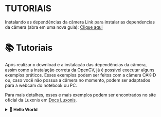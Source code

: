 # TUTORIAIS

Instalando as dependências da câmera
   Link para instalar as dependencias da câmera (abra em uma nova guia): <a href="https://docs.luxonis.com/software/depthai/manual-install/#Manual%20DepthAI%20installation-Installing%20dependencies">Clique aqui</a>
 


<!-- Próximo tópico -->


# 📚 Tutoriais

Após realizar o download e a instalação das dependências da câmera, assim como a instalação correta da OpenCV, já é possível executar alguns exemplos práticos. Esses exemplos podem ser feitos com a câmera OAK-D ou, caso você não possua a câmera no momento, podem ser adaptados para a webcam do notebook ou PC.
  
Para mais detalhes, esses e mais exemplos podem ser encontrados no site oficial da Luxonis em <a href="https://docs.luxonis.com/">Docs Luxonis</a>.

<details>
<summary><strong>👋 Hello World</strong></summary>

Esse exemplo foi retirado do site da Luxonis e pode ser executado tanto na câmera OAK-D quanto na câmera do seu notebook/PC.

⚠️ Atenção: antes de rodar o código, certifique-se de selecionar o interpretador Python correto — aquele em que você instalou o OpenCV, o DepthAI e as demais dependências. Recomenda-se que essas bibliotecas sejam instaladas e configuradas dentro de um ambiente virtual (venv) para garantir isolamento e evitar conflitos com outros projetos.
    
Vamos mergulhar nos conceitos básicos usando um exemplo. Vamos criar uma aplicação simples que executa uma rede neural de detecção de objetos e transmite vídeo em cores com        as detecções da rede neural visualizadas. Usaremos a API Python do DepthAI para criar a aplicação.

O primeiro nó que adicionaremos é o **ColorCamera**. Esse nó selecionará automaticamente a câmera central (que, na maioria dos dispositivos, é a câmera de cor) e fornecerá o fluxo de vídeo para o próximo nó no pipeline.
Usaremos a saída **preview**, redimensionada para 300x300, de forma a se ajustar ao tamanho de entrada do **mobilenet-ssd** (que definiremos mais adiante).
    
### Câmera

```
# Primeiro, importamos todos os módulos necessários
from pathlib import Path

import blobconverter
import cv2
import depthai
import numpy as np


pipeline = depthai.Pipeline()

# Primeiro, queremos a câmera de cor como saída
cam_rgb = pipeline.createColorCamera()
cam_rgb.setPreviewSize(300, 300)  # 300x300 será o tamanho do frame de pré-visualização, disponível como saída 'preview' do nó
cam_rgb.setInterleaved(False)

detection_nn = pipeline.createMobileNetDetectionNetwork()

# O blob é o arquivo da Rede Neural, compilado para MyriadX. Ele contém tanto a definição quanto os pesos do modelo
# Estamos usando a ferramenta blobconverter para obter automaticamente o blob do MobileNetSSD a partir do OpenVINO Model Zoo

detection_nn.setBlobPath(blobconverter.from_zoo(name='mobilenet-ssd', shaves=6))

# Em seguida, filtramos as detecções que estão abaixo de um limite de confiança. A confiança pode estar entre <0..1>
detection_nn.setConfidenceThreshold(0.5)

# XLinkOut é uma "saída" do dispositivo. Qualquer dado que você queira transferir para o host precisa ser enviado via XLink
xout_rgb = pipeline.createXLinkOut()
xout_rgb.setStreamName("rgb")

xout_nn = pipeline.createXLinkOut()
xout_nn.setStreamName("nn")

cam_rgb.preview.link(xout_rgb.input)
cam_rgb.preview.link(detection_nn.input)
detection_nn.out.link(xout_nn.input)

# O pipeline agora está finalizado e precisamos encontrar um dispositivo disponível para executá-lo
# Estamos usando um context manager aqui, que irá liberar o dispositivo após o uso
with depthai.Device(pipeline) as device:
    # A partir deste ponto, o dispositivo estará em modo "executando" e começará a enviar dados via XLink

    # Para consumir os resultados do dispositivo, obtemos duas filas de saída com os nomes de stream definidos anteriormente
    q_rgb = device.getOutputQueue("rgb")
    q_nn = device.getOutputQueue("nn")

    # Aqui alguns valores padrão são definidos. Frame será uma imagem do stream "rgb" e detections conterá os resultados da rede neural
    frame = None
    detections = []

    # Como as detecções retornadas pela rede neural possuem valores no intervalo <0..1>, 
    # eles precisam ser multiplicados pela largura/altura do frame para obter a posição real da caixa delimitadora na imagem
    def frameNorm(frame, bbox):
        normVals = np.full(len(bbox), frame.shape[0])
        normVals[::2] = frame.shape[1]
        return (np.clip(np.array(bbox), 0, 1) * normVals).astype(int)


    while True:
        # Tentamos buscar os dados das filas nn/rgb. tryGet retorna ou o pacote de dados ou None se não houver nada
        in_rgb = q_rgb.tryGet()
        in_nn = q_nn.tryGet()

        if in_rgb is not None:
            # Se o pacote da câmera RGB estiver presente, recuperamos o frame no formato OpenCV usando getCvFrame
            frame = in_rgb.getCvFrame()

        if in_nn is not None:
            # Quando os dados da rede neural são recebidos, pegamos o array de detecções que contém os resultados do mobilenet-ssd
            detections = in_nn.detections


        if frame is not None:
            for detection in detections:
                # Para cada caixa delimitadora, primeiro normalizamos para corresponder ao tamanho do frame
                bbox = frameNorm(frame, (detection.xmin, detection.ymin, detection.xmax, detection.ymax))

                # E então desenhamos um retângulo no frame para mostrar o resultado
                cv2.rectangle(frame, (bbox[0], bbox[1]), (bbox[2], bbox[3]), (255, 0, 0), 2)

            # Após todo o desenho estar concluído, mostramos o frame na tela
            cv2.imshow("preview", frame)

        # A qualquer momento, você pode pressionar "q" para sair do loop principal, encerrando o programa
        if cv2.waitKey(1) == ord('q'):
            break

```







### Notebook

```
import cv2
import numpy as np

# ----------------- CONFIGURAÇÃO -----------------
# Confiança mínima para exibir detecções
CONFIDENCE_THRESHOLD = 0.5

# Caminhos dos arquivos do modelo MobileNet-SSD
# Você precisa baixar esses arquivos:
# 1. prototxt: https://github.com/chuanqi305/MobileNet-SSD/blob/master/deploy.prototxt
# 2. caffemodel: https://github.com/chuanqi305/MobileNet-SSD/blob/master/MobileNetSSD_deploy.caffemodel
MODEL_PROTOTXT = "mobilenet_ssd.prototxt"
MODEL_WEIGHTS = "mobilenet_ssd.caffemodel"

# ----------------- INICIALIZAÇÃO -----------------
cap = cv2.VideoCapture(0)  # 0 = webcam interna
if not cap.isOpened():
    raise RuntimeError("Não foi possível abrir a webcam do notebook")

# Carrega o modelo MobileNet-SSD
net = cv2.dnn.readNetFromCaffe(MODEL_PROTOTXT, MODEL_WEIGHTS)

# Lista de classes que o MobileNet-SSD detecta
CLASSES = ["background", "aeroplane", "bicycle", "bird", "boat",
           "bottle", "bus", "car", "cat", "chair", "cow", "diningtable",
           "dog", "horse", "motorbike", "person", "pottedplant",
           "sheep", "sofa", "train", "tvmonitor"]

# ----------------- LOOP PRINCIPAL -----------------
while True:
    ret, frame = cap.read()
    if not ret:
        break

    # Redimensiona e pré-processa o frame
    blob = cv2.dnn.blobFromImage(frame, 0.007843, (300, 300), 127.5)
    net.setInput(blob)
    detections = net.forward()

    # Percorre todas as detecções
    for i in range(detections.shape[2]):
        confidence = detections[0, 0, i, 2]
        if confidence > CONFIDENCE_THRESHOLD:
            idx = int(detections[0, 0, i, 1])
            box = detections[0, 0, i, 3:7] * np.array([frame.shape[1], frame.shape[0],
                                                       frame.shape[1], frame.shape[0]])
            (startX, startY, endX, endY) = box.astype("int")

            # Desenha o retângulo e a classe detectada
            label = f"{CLASSES[idx]}: {confidence*100:.1f}%"
            cv2.rectangle(frame, (startX, startY), (endX, endY), (255, 0, 0), 2)
            y = startY - 15 if startY - 15 > 15 else startY + 15
            cv2.putText(frame, label, (startX, y),
                        cv2.FONT_HERSHEY_SIMPLEX, 0.5, (255, 0, 0), 2)

    # Mostra o frame com as detecções
    cv2.imshow("Webcam Preview", frame)

    # Sai ao pressionar 'q'
    if cv2.waitKey(1) & 0xFF == ord('q'):
        break

cap.release()
cv2.destroyAllWindows()
```

## Para fechar as janelas basta apertar "q"
</details>
